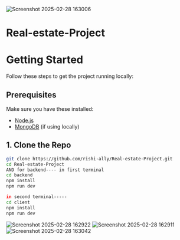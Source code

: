 ![Screenshot 2025-02-28 163006](https://github.com/user-attachments/assets/83a358b1-5b59-4c2d-9c7d-39e7d6b91339)

# Real-estate-Project
# Getting Started

Follow these steps to get the project running locally:

## Prerequisites

Make sure you have these installed:
- [Node.js](https://nodejs.org/)
- [MongoDB](https://www.mongodb.com/) (if using locally)

## 1. Clone the Repo

```bash
git clone https://github.com/rishi-ally/Real-estate-Project.git
cd Real-estate-Project
AND for backend---- in first terminal
cd backend
npm install
npm run dev

in second terminal-----
cd client
npm install
npm run dev
``````````
![Screenshot 2025-02-28 162922](https://github.com/user-attachments/assets/f67f0457-0cb5-4fc4-afef-c6a05525e537)
![Screenshot 2025-02-28 162911](https://github.com/user-attachments/assets/aa17cade-239c-4d94-bce5-2b5779130dab)
![Screenshot 2025-02-28 163042](https://github.com/user-attachments/assets/b0c96a86-d7d9-4cb8-afdf-167a6b3bcdf2)


